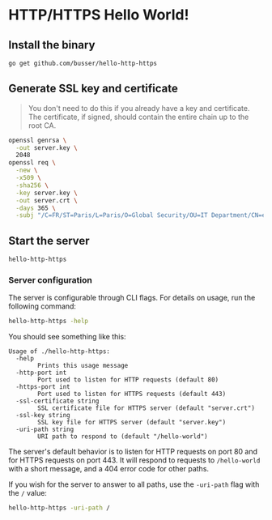 # HTTP/HTTPS Hello World!

## Install the binary

```bash
go get github.com/busser/hello-http-https
```

## Generate SSL key and certificate

> You don't need to do this if you already have a key and certificate. The
> certificate, if signed, should contain the entire chain up to the root CA.

```bash
openssl genrsa \
  -out server.key \
  2048
openssl req \
  -new \
  -x509 \
  -sha256 \
  -key server.key \
  -out server.crt \
  -days 365 \
  -subj "/C=FR/ST=Paris/L=Paris/O=Global Security/OU=IT Department/CN=example.com"
```

## Start the server

```bash
hello-http-https
```

### Server configuration

The server is configurable through CLI flags. For details on usage, run the
following command:

```bash
hello-http-https -help
```

You should see something like this:

```
Usage of ./hello-http-https:
  -help
    	Prints this usage message
  -http-port int
    	Port used to listen for HTTP requests (default 80)
  -https-port int
    	Port used to listen for HTTPS requests (default 443)
  -ssl-certificate string
    	SSL certificate file for HTTPS server (default "server.crt")
  -ssl-key string
    	SSL key file for HTTPS server (default "server.key")
  -uri-path string
    	URI path to respond to (default "/hello-world")
```

The server's default behavior is to listen for HTTP requests on port 80 and for
HTTPS requests on port 443. It will respond to requests to `/hello-world` with a
short message, and a 404 error code for other paths.

If you wish for the server to answer to all paths, use the `-uri-path` flag with
the `/` value:

```bash
hello-http-https -uri-path /
```
